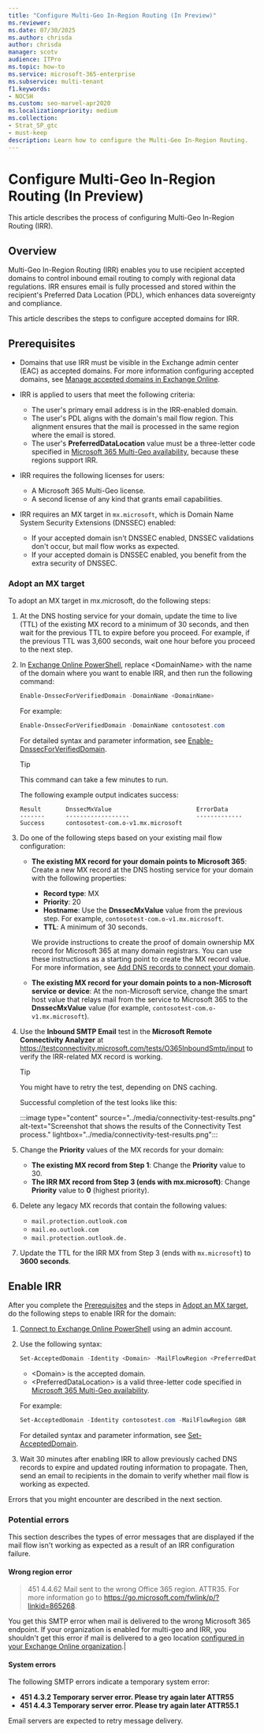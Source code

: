 ```yaml
---
title: "Configure Multi-Geo In-Region Routing (In Preview)"
ms.reviewer:
ms.date: 07/30/2025
ms.author: chrisda
author: chrisda
manager: scotv
audience: ITPro
ms.topic: how-to
ms.service: microsoft-365-enterprise
ms.subservice: multi-tenant
f1.keywords:
- NOCSH
ms.custom: seo-marvel-apr2020
ms.localizationpriority: medium
ms.collection: 
- Strat_SP_gtc
- must-keep
description: Learn how to configure the Multi-Geo In-Region Routing.
---
```


# Configure Multi-Geo In-Region Routing (In Preview)

This article describes the process of configuring Multi-Geo In-Region Routing (IRR).

## Overview

Multi-Geo In-Region Routing (IRR) enables you to use recipient accepted domains to control inbound email routing to comply with regional data regulations. IRR ensures email is fully processed and stored within the recipient's Preferred Data Location (PDL), which enhances data sovereignty and compliance.

This article describes the steps to configure accepted domains for IRR.

## Prerequisites

- Domains that use IRR must be visible in the Exchange admin center (EAC) as accepted domains. For more information configuring accepted domains, see [Manage accepted domains in Exchange Online](/exchange/mail-flow-best-practices/manage-accepted-domains/manage-accepted-domains).

- IRR is applied to users that meet the following criteria:
  - The user's primary email address is in the IRR-enabled domain.
  - The user's PDL aligns with the domain's mail flow region. This alignment ensures that the mail is processed in the same region where the email is stored.
  - The user's **PreferredDataLocation** value must be a three-letter code specified in [Microsoft 365 Multi-Geo availability](microsoft-365-multi-geo.md#microsoft-365-multi-geo-availability), because these regions support IRR.

- IRR requires the following licenses for users:
  - A Microsoft 365 Multi-Geo license.
  - A second license of any kind that grants email capabilities.

- IRR requires an MX target in `mx.microsoft`, which is Domain Name System Security Extensions (DNSSEC) enabled:
  - If your accepted domain isn't DNSSEC enabled, DNSSEC validations don't occur, but mail flow works as expected.
  - If your accepted domain is DNSSEC enabled, you benefit from the extra security of DNSSEC.

### Adopt an MX target

To adopt an MX target in mx.microsoft, do the following steps:

1. At the DNS hosting service for your domain, update the time to live (TTL) of the existing MX record to a minimum of 30 seconds, and then wait for the previous TTL to expire before you proceed. For example, if the previous TTL was 3,600 seconds, wait one hour before you proceed to the next step.

2. In [Exchange Online PowerShell](administering-exchange-online-multi-geo.md#connect-directly-to-a-geo-location-using-exchange-online-powershell), replace \<DomainName\> with the name of the domain where you want to enable IRR, and then run the following command:

   ```powershell
   Enable-DnssecForVerifiedDomain -DomainName <DomainName>
   ```

   For example:

   ```powershell
   Enable-DnssecForVerifiedDomain -DomainName contosotest.com
   ```

   For detailed syntax and parameter information, see [Enable-DnssecForVerifiedDomain](/powershell/module/exchange/enable-dnssecforverifieddomain).

   > [!TIP]
   > This command can take a few minutes to run.

   The following example output indicates success:

   ```console
   Result       DnssecMxValue                        ErrorData
   -------      ------------------                   -------------
   Success      contosotest-com.o-v1.mx.microsoft    
   ```

3. Do one of the following steps based on your existing mail flow configuration:
   - **The existing MX record for your domain points to Microsoft 365**: Create a new MX record at the DNS hosting service for your domain with the following properties:
     - **Record type**: MX
     - **Priority**: 20
     - **Hostname**: Use the **DnssecMxValue** value from the previous step. For example, `contosotest-com.o-v1.mx.microsoft`.
     - **TTL**: A minimum of 30 seconds.

      We provide instructions to create the proof of domain ownership MX record for Microsoft 365 at many domain registrars. You can use these instructions as a starting point to create the MX record value. For more information, see [Add DNS records to connect your domain](/Microsoft-365/admin/get-help-with-domains/create-dns-records-at-any-dns-hosting-provider).

   - **The existing MX record for your domain points to a non-Microsoft service or device**: At the non-Microsoft service, change the smart host value that relays mail from the service to Microsoft 365 to the **DnssecMxValue** value (for example, `contosotest-com.o-v1.mx.microsoft`).

4. Use the **Inbound SMTP Email** test in the **Microsoft Remote Connectivity Analyzer** at <https://testconnectivity.microsoft.com/tests/O365InboundSmtp/input> to verify the IRR-related MX record is working.

   > [!TIP]
   > You might have to retry the test, depending on DNS caching.

   Successful completion of the test looks like this:

   :::image type="content" source="../media/connectivity-test-results.png" alt-text="Screenshot that shows the results of the Connectivity Test process." lightbox="../media/connectivity-test-results.png":::

5. Change the **Priority** values of the MX records for your domain:
   - **The existing MX record from Step 1**: Change the **Priority** value to 30.
   - **The IRR MX record from Step 3 (ends with mx.microsoft)**:  Change **Priority** value to **0** (highest priority).

6. Delete any legacy MX records that contain the following values:
   - `mail.protection.outlook.com`
   - `mail.eo.outlook.com`
   - `mail.protection.outlook.de.`

7. Update the TTL for the IRR MX from Step 3 (ends with `mx.microsoft`) to **3600 seconds**.

## Enable IRR

After you complete the [Prerequisites](#prerequisites) and the steps in [Adopt an MX target](#adopt-an-mx-target), do the following steps to enable IRR for the domain:

1. [Connect to Exchange Online PowerShell](administering-exchange-online-multi-geo.md#connect-directly-to-a-geo-location-using-exchange-online-powershell) using an admin account.

2. Use the following syntax:

   ```powershell
   Set-AcceptedDomain -Identity <Domain> -MailFlowRegion <PreferredDataLocation>
   ```

   - \<Domain\> is the accepted domain.
   - \<PreferredDataLocation\> is a valid three-letter code specified in [Microsoft 365 Multi-Geo availability](microsoft-365-multi-geo.md#microsoft-365-multi-geo-availability).

   For example:

   ```powershell
   Set-AcceptedDomain -Identity contosotest.com -MailFlowRegion GBR
   ```

   For detailed syntax and parameter information, see [Set-AcceptedDomain](/powershell/module/exchange/set-accepteddomain).

3. Wait 30 minutes after enabling IRR to allow previously cached DNS records to expire and updated routing information to propagate. Then, send an email to recipients in the domain to verify whether mail flow is working as expected.

Errors that you might encounter are described in the next section.

### Potential errors

This section describes the types of error messages that are displayed if the mail flow isn't working as expected as a result of an IRR configuration failure.

#### Wrong region error

> 451 4.4.62 Mail sent to the wrong Office 365 region. ATTR35. For more information go to <https://go.microsoft.com/fwlink/p/?linkid=865268>.

You get this SMTP error when mail is delivered to the wrong Microsoft 365 endpoint. If your organization is enabled for multi-geo and IRR, you shouldn't get this error if mail is delivered to a geo location [configured in your Exchange Online organization](administering-exchange-online-multi-geo.md#view-the-available-geo-locations-that-are-configured-in-your-exchange-online-organization).|

#### System errors

The following SMTP errors indicate a temporary system error:

- **451 4.3.2 Temporary server error. Please try again later ATTR55**
- **451 4.4.3 Temporary server error. Please try again later ATTR55.1**

Email servers are expected to retry message delivery.
